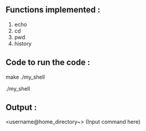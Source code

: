 ## Functions implemented :

1. echo
2. cd
3. pwd
4. history

## Code to run the code :

make ./my_shell

./my_shell


## Output :

<username@home_directory~>  (Input command here)
